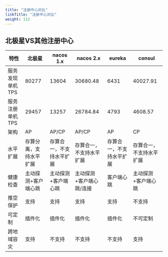 ```yaml
---
title: "注册中心对比"
linkTitle: "注册中心对比"
weight: 112
---
```


## 北极星VS其他注册中心

| 特性            | 北极星                 | nacos 1.x                | nacos 2.x                | eureka                   | consul                   |
| --------------- | ---------------------- | ------------------------ | ------------------------ | ------------------------ | ------------------------ |
| 服务发现单机TPS | 80277                  | 13604                    | 30680.48                 | 6431                     | 40027.91                 |
| 服务注册单机TPS | 29457                  | 13257                    | 26784.84                 | 4793                     | 4608.57                  |
| 架构            | AP                     | AP/CP                    | AP/CP                    | AP                       | CP                       |
| 水平扩展        | 存算分离，支持水平扩展 | 存算合一，不支持水平扩展 | 存算合一，不支持水平扩展 | 存算合一，不支持水平扩展 | 存算合一，不支持水平扩展 |
| 健康检查        | 主动探测+客户端心跳    | 主动探测+客户端心跳      | 主动探测+客户端心跳/连接 | 客户端心跳               | 主动探测+客户端心跳      |
| 推空保护        | 支持                   | 支持                     | 支持                     | 支持                     | 不支持                   |
| 可定制          | 插件化                 | 插件化                   | 插件化                   | 插件化                   | 不可定制                 |
| 跨地域容灾      | 支持                   | 不支持                   | 不支持                   | 不支持                   | 支持                     |

